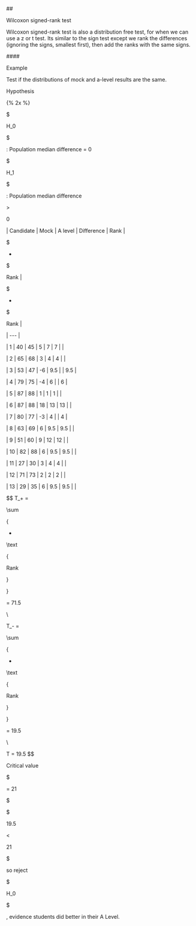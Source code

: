 \#\#

Wilcoxon signed-rank test

Wilcoxon signed-rank test is also a distribution free test, for when we can use a z or t test. Its similar to the sign test except we rank the differences \(ignoring the signs, smallest first\), then add the ranks with the same signs.

\#\#\#\#

Example

Test if the distributions of mock and a-level results are the same.

Hypothesis

{% 2x %}



$

H\_0

$

: Population median difference = 0

$

H\_1

$

: Population median difference

&gt;

0

\| Candidate \| Mock \| A level \| Difference \| Rank \|

$

+

$

Rank \|

$

-

$

Rank \|

\| --- \|

\| 1 \| 40 \| 45 \| 5 \| 7 \| 7 \| \|

\| 2 \| 65 \| 68 \| 3 \| 4 \| 4 \| \|

\| 3 \| 53 \| 47 \| -6 \| 9.5 \| \| 9.5 \|

\| 4 \| 79 \| 75 \| -4 \| 6 \| \| 6 \|

\| 5 \| 87 \| 88 \| 1 \| 1 \| 1 \| \|

\| 6 \| 87 \| 88 \| 18 \| 13 \| 13 \| \|

\| 7 \| 80 \| 77 \| -3 \| 4 \| \| 4 \|

\| 8 \| 63 \| 69 \| 6 \| 9.5 \| 9.5 \| \|

\| 9 \| 51 \| 60 \| 9 \| 12 \| 12 \| \|

\| 10 \| 82 \| 88 \| 6 \| 9.5 \| 9.5 \| \|

\| 11 \| 27 \| 30 \| 3 \| 4 \| 4 \| \|

\| 12 \| 71 \| 73 \| 2 \| 2 \| 2 \| \|

\| 13 \| 29 \| 35 \| 6 \| 9.5 \| 9.5 \| \|


$$
 T\_+ = 

\sum

{

+ 

\text

{

Rank

}

}

 = 71.5

\\

 T\_- = 

\sum

{

- 

\text

{

Rank

}

}

 = 19.5

\\

 T = 19.5
$$


Critical value

$

= 21

$

$

19.5

&lt;

21

$

so reject

$

H\_0

$

, evidence students did better in their A Level.

